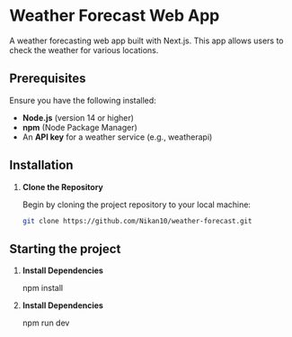 # Weather Forecast Web App

A weather forecasting web app built with Next.js. This app allows users to check the weather for various locations.

## Prerequisites

Ensure you have the following installed:

- **Node.js** (version 14 or higher)
- **npm** (Node Package Manager)
- An **API key** for a weather service (e.g., weatherapi)

## Installation

1. **Clone the Repository**

   Begin by cloning the project repository to your local machine:

   ```bash
   git clone https://github.com/Nikan10/weather-forecast.git

## Starting the project

1. **Install Dependencies**

    npm install

2. **Install Dependencies**

    npm run dev